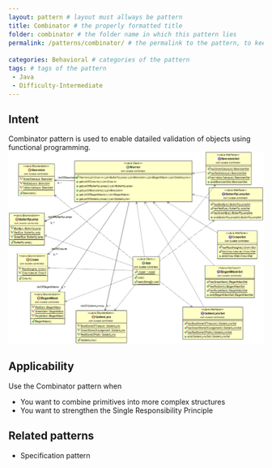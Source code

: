 ```yaml
--- 
layout: pattern # layout must allways be pattern
title: Combinator # the properly formatted title
folder: combinator # the folder name in which this pattern lies
permalink: /patterns/combinator/ # the permalink to the pattern, to keep this uniform please stick to /patterns/FOLDER/

categories: Behavioral # categories of the pattern
tags: # tags of the pattern
 - Java
 - Difficulty-Intermediate
---
```



## Intent
Combinator pattern is used to enable datailed validation of objects using functional programming.
![alt text](./etc/combinator.png)


## Applicability
Use the Combinator pattern when

* You want to combine primitives into more complex structures
* You want to strengthen the Single Responsibility Principle


## Related patterns
* Specification pattern

